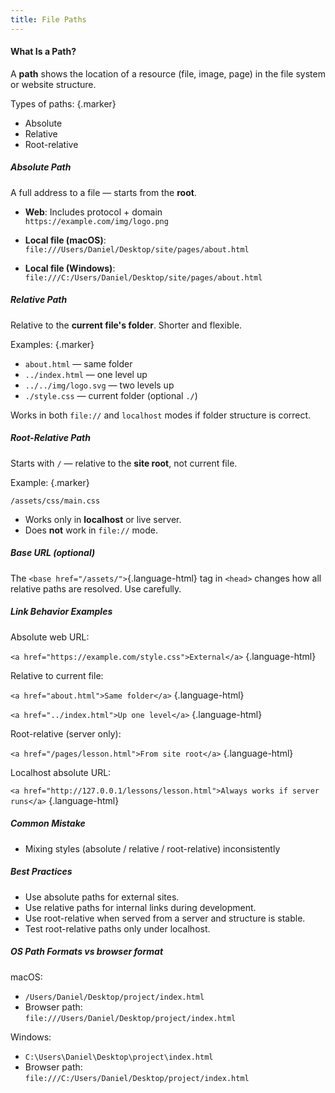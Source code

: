 ```yaml
---
title: File Paths
---
```


#### What Is a Path?

A **path** shows the location of a resource (file, image, page) in the file system or website structure.

Types of paths: {.marker}  

- Absolute
- Relative
- Root-relative

##### Absolute Path

A full address to a file — starts from the **root**.

- **Web**: Includes protocol + domain  
  `https://example.com/img/logo.png`

- **Local file (macOS)**:  
  `file:///Users/Daniel/Desktop/site/pages/about.html`

- **Local file (Windows)**:  
  `file:///C:/Users/Daniel/Desktop/site/pages/about.html`


##### Relative Path

Relative to the **current file's folder**. Shorter and flexible.

Examples: {.marker}  

- `about.html` — same folder  
- `../index.html` — one level up  
- `../../img/logo.svg` — two levels up  
- `./style.css` — current folder (optional `./`)

Works in both `file://` and `localhost` modes if folder structure is correct.

##### Root-Relative Path

Starts with `/` — relative to the **site root**, not current file.

Example: {.marker}  

`/assets/css/main.css`

- Works only in **localhost** or live server.  
- Does **not** work in `file://` mode.

##### Base URL (optional)

The `<base href="/assets/">`{.language-html} tag in `<head>` changes how all relative paths are resolved. Use carefully.


##### Link Behavior Examples

Absolute web URL:  

`<a href="https://example.com/style.css">External</a>` {.language-html}


Relative to current file:  

`<a href="about.html">Same folder</a>` {.language-html}

`<a href="../index.html">Up one level</a>` {.language-html}


Root-relative (server only):  

`<a href="/pages/lesson.html">From site root</a>` {.language-html}


Localhost absolute URL:  

`<a href="http://127.0.0.1/lessons/lesson.html">Always works if server runs</a>` {.language-html}


##### Common Mistake

- Mixing styles (absolute / relative / root-relative) inconsistently  


##### Best Practices

- Use absolute paths for external sites.  
- Use relative paths for internal links during development.  
- Use root-relative when served from a server and structure is stable.  
- Test root-relative paths only under localhost.


##### OS Path Formats vs browser format

macOS:  

- `/Users/Daniel/Desktop/project/index.html`  
- Browser path:  
  `file:///Users/Daniel/Desktop/project/index.html`

Windows:  
- `C:\Users\Daniel\Desktop\project\index.html`  
- Browser path:  
  `file:///C:/Users/Daniel/Desktop/project/index.html`